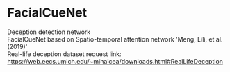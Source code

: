 # FacialCueNet

Deception detection network  
FacialCueNet based on Spatio-temporal attention network 'Meng, Lili, et al.(2019)'  
Real-life deception dataset request link:  
https://web.eecs.umich.edu/~mihalcea/downloads.html#RealLifeDeception
